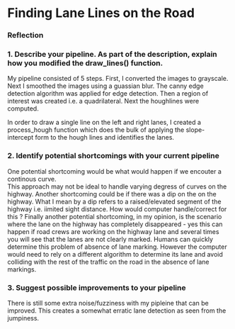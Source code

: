 # **Finding Lane Lines on the Road** 

### Reflection

### 1. Describe your pipeline. As part of the description, explain how you modified the draw_lines() function.

My pipeline consisted of 5 steps. First, I converted the images to grayscale. Next I smoothed the images using a guassian blur.  The canny edge detection algorithm was applied for edge detection. Then a region of interest was created i.e. a quadrilateral.  Next the houghlines were computed.  

In order to draw a single line on the left and right lanes, I created a process_hough function which does the bulk of applying the slope-intercept form to the hough lines and identifies the lanes.

### 2. Identify potential shortcomings with your current pipeline
One potential shortcoming would be what would happen if we encouter a continous curve.  
This approach may not be ideal to handle varying degress of curves on the highway.
Another shortcoming could be if there was a dip on the on the highway.  What I mean by a dip refers to a raised/elevated segment of the highway i.e. iimited sight distance. How would computer handle/correct for this ?
Finally another potential shortcoming, in my opinion, is the scenario where the lane on the highway has completely disappeared - yes this can happen if road crews are working on the highway lane and several times you will see that the lanes are not clearly marked.  Humans can quickly determine this problem of absence of lane marking.  However the computer would need to rely on a different algorithm to determine its lane and avoid colliding with the rest of the traffic on the road in the absence of lane markings. 

### 3. Suggest possible improvements to your pipeline
There is still some extra noise/fuzziness with my pipleine that can be improved.  This creates a somewhat erratic lane detection as seen from the jumpiness.
